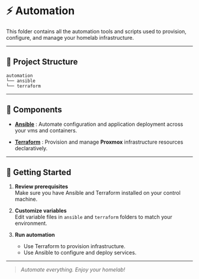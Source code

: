 # ⚡ Automation

This folder contains all the automation tools and scripts used to provision, configure, and manage your homelab infrastructure.

---

## 📁 Project Structure

```
automation
└── ansible
└── terraform
```

---

## 🚀 Components

- **[Ansible](./ansible)** : Automate configuration and application deployment across your vms and containers.  

- **[Terraform](./terraform)** : Provision and manage **Proxmox** infrastructure resources declaratively.  

---

## 🏁 Getting Started

1. **Review prerequisites**  
   Make sure you have Ansible and Terraform installed on your control machine.

2. **Customize variables**  
   Edit variable files in `ansible` and `terraform` folders to match your environment.

3. **Run automation**  
   - Use Terraform to provision infrastructure.
   - Use Ansible to configure and deploy services.

---

> _Automate everything. Enjoy your homelab!_